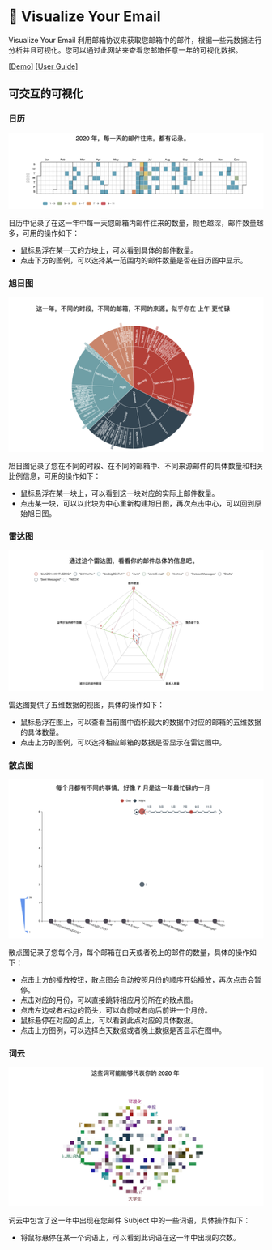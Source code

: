 # 📧 Visualize Your Email

Visualize Your Email 利用邮箱协议来获取您邮箱中的邮件，根据一些元数据进行分析并且可视化。您可以通过此网站来查看您邮箱任意一年的可视化数据。

[[Demo](http://v.api.ifffff.cn/)] [[User Guide](https://cynricfeng.github.io/Visualize-Your-Email/)]

## 可交互的可视化

### 日历

![](./docs/assert/calendar.png)

日历中记录了在这一年中每一天您邮箱内邮件往来的数量，颜色越深，邮件数量越多，可用的操作如下：

- 鼠标悬浮在某一天的方块上，可以看到具体的邮件数量。
- 点击下方的图例，可以选择某一范围内的邮件数量是否在日历图中显示。

### 旭日图

![](./docs/assert/sunrise.png)

旭日图记录了您在不同的时段、在不同的邮箱中、不同来源邮件的具体数量和相关比例信息，可用的操作如下：

- 鼠标悬浮在某一块上，可以看到这一块对应的实际上邮件数量。
- 点击某一块，可以以此块为中心重新构建旭日图，再次点击中心，可以回到原始旭日图。

### 雷达图

![](./docs/assert/radar.png)

雷达图提供了五维数据的视图，具体的操作如下：

- 鼠标悬浮在图上，可以查看当前图中面积最大的数据中对应的邮箱的五维数据的具体数量。
- 点击上方的图例，可以选择相应邮箱的数据是否显示在雷达图中。

### 散点图

![](./docs/assert/scater.png)

散点图记录了您每个月，每个邮箱在白天或者晚上的邮件的数量，具体的操作如下：

- 点击上方的播放按钮，散点图会自动按照月份的顺序开始播放，再次点击会暂停。
- 点击对应的月份，可以直接跳转相应月份所在的散点图。
- 点击左边或者右边的箭头，可以向前或者向后前进一个月份。
- 鼠标悬停在对应的点上，可以看到此点对应的具体数据。
- 点击上方图例，可以选择白天数据或者晚上数据是否显示在图中。

### 词云

![](./docs/assert/wordcloud.png)

词云中包含了这一年中出现在您邮件 Subject 中的一些词语，具体操作如下：

- 将鼠标悬停在某一个词语上，可以看到此词语在这一年中出现的次数。